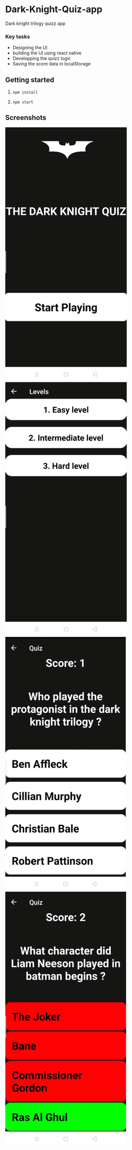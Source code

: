 # Dark-Knight-Quiz-app
Dark knight trilogy quizz app
### Key tasks
* Designing the UI
* building the UI using react native
* Developping the quizz logic
* Saving the score data in localStorage

## Getting started

1. `npm install`

2. `npm start`

## Screenshots

<img src ="screenshots/HomeScreen.jpg" width="'400" height="800" />

<img src ="screenshots/LevelsScreen.jpg" width="'400" height="800" />

<img src ="screenshots/OptionsScreen.jpg" width="'400" height="800" />

<img src ="screenshots/OptionsRevealedScreen.jpg" width="'400" height="800" />
